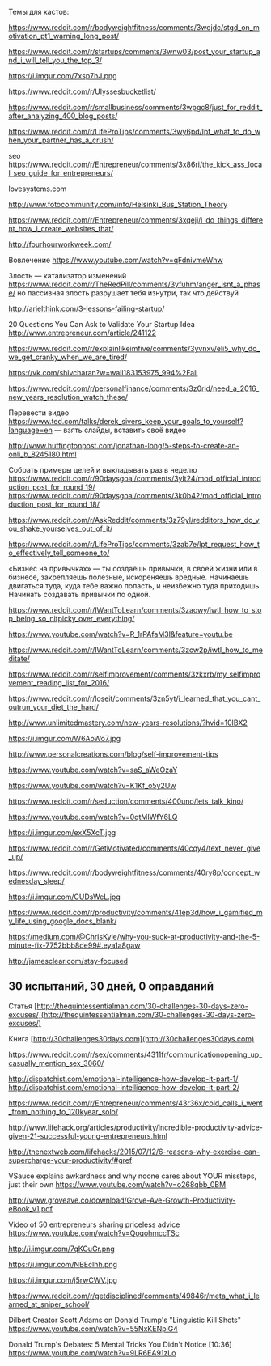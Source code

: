 Темы для кастов:

https://www.reddit.com/r/bodyweightfitness/comments/3wojdc/stgd_on_motivation_pt1_warning_long_post/

https://www.reddit.com/r/startups/comments/3wnw03/post_your_startup_and_i_will_tell_you_the_top_3/

https://i.imgur.com/7xsp7hJ.png

https://www.reddit.com/r/Ulyssesbucketlist/

https://www.reddit.com/r/smallbusiness/comments/3wpgc8/just_for_reddit_after_analyzing_400_blog_posts/

https://www.reddit.com/r/LifeProTips/comments/3wy6pd/lpt_what_to_do_when_your_partner_has_a_crush/

seo https://www.reddit.com/r/Entrepreneur/comments/3x86ri/the_kick_ass_local_seo_guide_for_entrepreneurs/

lovesystems.com

http://www.fotocommunity.com/info/Helsinki_Bus_Station_Theory

https://www.reddit.com/r/Entrepreneur/comments/3xqejj/i_do_things_different_how_i_create_websites_that/

http://fourhourworkweek.com/

Вовлечение https://www.youtube.com/watch?v=qFdnivmeWhw

Злость — катализатор изменений https://www.reddit.com/r/TheRedPill/comments/3yfuhm/anger_isnt_a_phase/ но пассивная злость разрушает тебя изнутри, так что действуй

http://arielthink.com/3-lessons-failing-startup/

20 Questions You Can Ask to Validate Your Startup Idea http://www.entrepreneur.com/article/241122

https://www.reddit.com/r/explainlikeimfive/comments/3yvnxv/eli5_why_do_we_get_cranky_when_we_are_tired/

https://vk.com/shivcharan?w=wall183153975_994%2Fall

https://www.reddit.com/r/personalfinance/comments/3z0rid/need_a_2016_new_years_resolution_watch_these/

Перевести видео https://www.ted.com/talks/derek_sivers_keep_your_goals_to_yourself?language=en — взять слайды, вставить своё видео

http://www.huffingtonpost.com/jonathan-long/5-steps-to-create-an-onli_b_8245180.html

Собрать примеры целей и выкладывать раз в неделю https://www.reddit.com/r/90daysgoal/comments/3ylt24/mod_official_introduction_post_for_round_19/
https://www.reddit.com/r/90daysgoal/comments/3k0b42/mod_official_introduction_post_for_round_18/

https://www.reddit.com/r/AskReddit/comments/3z79yl/redditors_how_do_you_shake_yourselves_out_of_it/

https://www.reddit.com/r/LifeProTips/comments/3zab7e/lpt_request_how_to_effectively_tell_someone_to/

«Бизнес на привычках» — ты создаёшь привычки, в своей жизни или в бизнесе, закрепляешь полезные, искореняешь вредные. Начинаешь двигаться туда, куда тебе важно попасть, и неизбежно туда приходишь. Начинать создавать привычки по одной.

https://www.reddit.com/r/IWantToLearn/comments/3zaowy/iwtl_how_to_stop_being_so_nitpicky_over_everything/

https://www.youtube.com/watch?v=R_1rPAfaM3I&feature=youtu.be

https://www.reddit.com/r/IWantToLearn/comments/3zcw2p/iwtl_how_to_meditate/

https://www.reddit.com/r/selfimprovement/comments/3zkxrb/my_selfimprovement_reading_list_for_2016/

https://www.reddit.com/r/loseit/comments/3zn5yt/i_learned_that_you_cant_outrun_your_diet_the_hard/

http://www.unlimitedmastery.com/new-years-resolutions/?hvid=10lBX2

https://i.imgur.com/W6AoWo7.jpg

http://www.personalcreations.com/blog/self-improvement-tips

https://www.youtube.com/watch?v=saS_aWeOzaY

https://www.youtube.com/watch?v=K1Kf_o5y2Uw

https://www.reddit.com/r/seduction/comments/400uno/lets_talk_kino/

https://www.youtube.com/watch?v=0qtMIWfY6LQ

https://i.imgur.com/exX5XcT.jpg

https://www.reddit.com/r/GetMotivated/comments/40cqy4/text_never_give_up/

https://www.reddit.com/r/bodyweightfitness/comments/40ry8p/concept_wednesday_sleep/

https://i.imgur.com/CUDsWeL.jpg

https://www.reddit.com/r/productivity/comments/41ep3d/how_i_gamified_my_life_using_google_docs_blank/

https://medium.com/@ChrisKyle/why-you-suck-at-productivity-and-the-5-minute-fix-7752bbb8de99#.eya1a8gaw

http://jamesclear.com/stay-focused

## 30 испытаний, 30 дней, 0 оправданий

Статья [http://thequintessentialman.com/30-challenges-30-days-zero-excuses/](http://thequintessentialman.com/30-challenges-30-days-zero-excuses/)

Книга [http://30challenges30days.com](http://30challenges30days.com)

https://www.reddit.com/r/sex/comments/4311fr/communicationopening_up_casually_mention_sex_3060/

http://dispatchist.com/emotional-intelligence-how-develop-it-part-1/
http://dispatchist.com/emotional-intelligence-how-develop-it-part-2/

https://www.reddit.com/r/Entrepreneur/comments/43r36x/cold_calls_i_went_from_nothing_to_120kyear_solo/

http://www.lifehack.org/articles/productivity/incredible-productivity-advice-given-21-successful-young-entrepreneurs.html

http://thenextweb.com/lifehacks/2015/07/12/6-reasons-why-exercise-can-supercharge-your-productivity/#gref

VSauce explains awkardness and why noone cares about YOUR missteps, just their own https://www.youtube.com/watch?v=o268qbb_0BM

http://www.groveave.co/download/Grove-Ave-Growth-Productivity-eBook_v1.pdf

Video of 50 entrepreneurs sharing priceless advice https://www.youtube.com/watch?v=QoqohmccTSc

http://i.imgur.com/7qKGuGr.png

https://i.imgur.com/NBEclhh.png

https://i.imgur.com/j5rwCWV.jpg

https://www.reddit.com/r/getdisciplined/comments/49846r/meta_what_i_learned_at_sniper_school/

Dilbert Creator Scott Adams on Donald Trump's "Linguistic Kill Shots" https://www.youtube.com/watch?v=55NxKENplG4

Donald Trump's Debates: 5 Mental Tricks You Didn't Notice [10:36] https://www.youtube.com/watch?v=9LR6EA91zLo